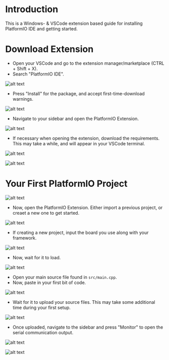 # Introduction

This is a Windows- & VSCode extension based guide for installing PlatformIO IDE and getting started.

# Download Extension

-   Open your VSCode and go to the extension manager/marketplace (CTRL + Shift + X).
-   Search "PlatformIO IDE".

![alt text](img1.png "Extension Marketplace")

-   Press "Install" for the package, and accept first-time-download warnings.

![alt text](img2.png "Extension Installation")

-   Navigate to your sidebar and open the PlatformIO Extension.

![alt text](img3.png "Open PlatformIO Extension")

-   If necessary when opening the extension, download the requirements. This may take a while, and will appear in your VSCode terminal.

![alt text](img4.png "PlatformIO Extension Installation")

![alt text](img5.png "PlatformIO Extension Installation")

# Your First PlatformIO Project

![alt text](img6.png "PlatformIO Extension Installation")

-   Now, open the PlatformIO Extension. Either import a previous project, or creaet a new one to get started.

![alt text](img7.png "Open PlatformIO Extension")

-   If creating a new project, input the board you use along with your framework.

![alt text](img8.png "Creating new project")

-   Now, wait for it to load.

![alt text](img9.png "Loading new project")

-   Open your main source file found in `src/main.cpp`.
-   Now, paste in your first bit of code.

![alt text](img10.png "Write first source file")

-   Wait for it to upload your source files. This may take some additional time during your first setup.

![alt text](img11.png "Wait for download & upload")

-   Once uploaded, navigate to the sidebar and press "Monitor" to open the serial communication output.

![alt text](img12.png "Open serial communication")

![alt text](img13.png "Showcasing serial communication")
